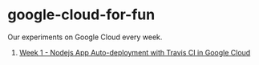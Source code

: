 # google-cloud-for-fun

Our experiments on Google Cloud every week.

1. [Week 1 - Nodejs App Auto-deployment with Travis CI in Google Cloud](https://github.com/bangoc123/google-cloud-for-fun/tree/master/infrastructures/travis-ci-nodejs)